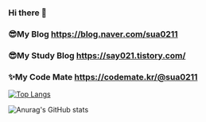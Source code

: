 ### Hi there 👋

<!--
**sua01/sua01** is a ✨ _special_ ✨ repository because its `README.md` (this file) appears on your GitHub profile.

Here are some ideas to get you started:

- 🔭 I’m currently working on ...
- 🌱 I’m currently learning ...
- 👯 I’m looking to collaborate on ...
- 🤔 I’m looking for help with ...
- 💬 Ask me about ...
- 📫 How to reach me: ...
- 😄 Pronouns: ...
- ⚡ Fun fact: ...
-->
### 😎My Blog https://blog.naver.com/sua0211

### 😎My Study Blog https://say021.tistory.com/

### ✨My Code Mate https://codemate.kr/@sua0211


[![Top Langs](https://github-readme-stats.vercel.app/api/top-langs/?username=sua01&layout=compact)](https://github.com/anuraghazra/github-readme-stats)

![Anurag's GitHub stats](https://github-readme-stats.vercel.app/api?username=sua01&show_icons=true&theme=radical)

